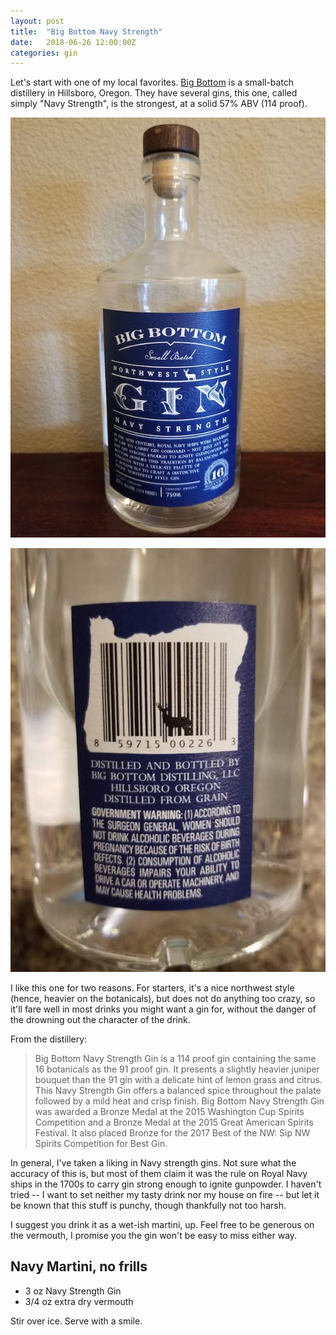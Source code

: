 ```yaml
---
layout: post
title:  "Big Bottom Navy Strength"
date:   2018-06-26 12:00:00Z
categories: gin
---
```

Let's start with one of my local favorites. [Big Bottom](http://www.bigbottomdistilling.com/) is a small-batch distillery in Hillsboro, Oregon. They have several gins, this one, called simply "Navy Strength", is the strongest, at a solid 57% ABV (114 proof). 

![Big Bottom Navy Strength Gin](/pics/big-bottom-navy-1.jpg)

![Big bottom Navy Gin back myth](/pics/big-bottom-navy-2.jpg)

I like this one for two reasons. For starters, it's a nice northwest style (hence, heavier on the botanicals), but does not do anything too crazy, so it'll fare well in most drinks you might want a gin for, without the danger of the drowning out the character of the drink.

From the distillery:

>  Big Bottom Navy Strength Gin is a 114 proof gin containing the same 16 botanicals as the 91 proof gin. It presents a slightly heavier juniper bouquet than the 91 gin with a delicate hint of lemon grass and citrus. This Navy Strength Gin offers a balanced spice throughout the palate followed by a mild heat and crisp finish. Big Bottom Navy Strength Gin was awarded a Bronze Medal at the 2015 Washington Cup Spirits Competition and a Bronze Medal at the 2015 Great American Spirits Festival. It also placed Bronze for the 2017 Best of the NW: Sip NW Spirits Competition for Best Gin.

In general, I've taken a liking in Navy strength gins. Not sure what the accuracy of this is, but most of them claim it was the rule on Royal Navy ships in the 1700s to carry gin strong enough to ignite gunpowder. I haven't tried -- I want to set neither my tasty drink nor my house on fire -- but let it be known that this stuff is punchy, though thankfully not too harsh.

I suggest you drink it as a wet-ish martini, up. Feel free to be generous on the vermouth, I promise you the gin won't be easy to miss either way.

## Navy Martini, no frills
* 3 oz Navy Strength Gin
* 3/4 oz extra dry vermouth

Stir over ice. Serve with a smile.
